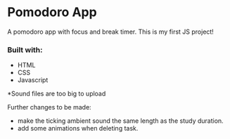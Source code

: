# Pomodoro App
A pomodoro app with focus and break timer. This is my first JS project!
### Built with:
- HTML
- CSS
- Javascript

*Sound files are too big to upload

Further changes to be made:
- make the ticking ambient sound the same length as the study duration.
- add some animations when deleting task.



